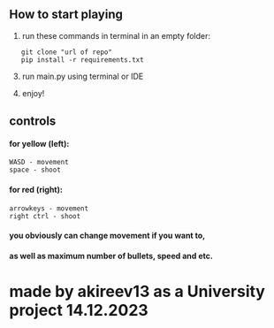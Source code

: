 ## How to start playing

1. run these commands in terminal in an empty folder:
```
   git clone "url of repo"
   pip install -r requirements.txt
```
3. run main.py using terminal or IDE

4. enjoy!

## controls

#### for yellow (left):

```
WASD - movement
space - shoot
```

#### for red (right):

```
arrowkeys - movement
right ctrl - shoot
```

#### you obviously can change movement if you want to,
#### as well as maximum number of bullets, speed and etc.

# made by akireev13 as a University project 14.12.2023
